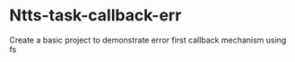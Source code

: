# Ntts-task-callback-err
Create a basic project to demonstrate error first callback mechanism using fs
